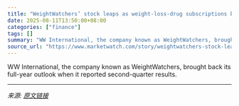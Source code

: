 ```yaml
---
title: "WeightWatchers’ stock leaps as weight-loss-drug subscriptions boost revenue"
date: 2025-08-11T13:50:00+08:00
categories: ["finance"]
tags: []
summary: "WW International, the company known as WeightWatchers, brought back its full-year outlook when it reported second-quarter results."
source_url: "https://www.marketwatch.com/story/weightwatchers-stock-leaps-as-weight-loss-drug-subscriptions-boost-revenue-59b2edab?mod=mw_rss_topstories"
---
```


WW International, the company known as WeightWatchers, brought back its full-year outlook when it reported second-quarter results.

---

*来源: [原文链接](https://www.marketwatch.com/story/weightwatchers-stock-leaps-as-weight-loss-drug-subscriptions-boost-revenue-59b2edab?mod=mw_rss_topstories)*
